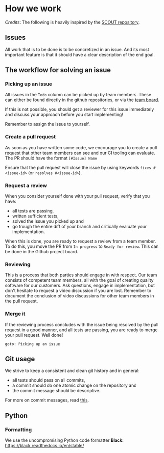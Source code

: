 # How we work

_Credits_: The following is heavily inspired by the [SCOUT repository](https://github.com/equinor/scout/).

## Issues
All work that is to be done is to be concretized in an issue. And its most
important feature is that it should have a clear description of the end goal.

## The workflow for solving an issue

### Picking up an issue
All issues in the `Todo` column can be picked up by team members. These can either
be found directly in the github repositories, or via the [team
board](https://github.com/equinor/gathering-metis/projects/1).

If this is not possible, you should get a reviewer for this issue immediately and
discuss your approach before you start implementing!

Remember to assign the issue to yourself.

### Create a pull request
As soon as you have written some code, we encourage you to create a pull
request that other team members can see and our CI tooling can evaluate. The PR
should have the format `[#Issue] Name`

Ensure that the pull request will close the issue by using keywords
`fixes #<issue-id>` (or `resolves #<issue-id>`). 

### Request a review
When you consider yourself done with your pull request, verify that you have:
- all tests are passing,
- written sufficient tests,
- solved the issue you picked up and
- go trough the entire diff of your branch and critically evaluate your
  implementation.

When this is done, you are ready to request a review from a team member. To do
this, you move the PR from `In progress` to `Ready for review`. This can be done in the Github project board.

### Reviewing
This is a process that both parties should engage in with respect. Our team
consists of competent team members, all with the goal of creating quality
software for our customers. Ask questions, engage in implementation, but don't
hesitate to request a video discussion if you are lost. Remember to document
the conclusion of video discussions for other team members in the pull request.

### Merge it
If the reviewing process concludes with the issue being resolved by the pull
request in a good manner, and all tests are passing, you are ready to merge
your pull request. Well done!

`goto: Picking up an issue`


## Git usage
We strive to keep a consistent and clean git history and in general:
- all tests should pass on all commits,
- a commit should do one atomic change on the repository and
- the commit message should be descriptive.

For more on commit messages, read [this](https://chris.beams.io/posts/git-commit/).

## Python

### Formatting

We use the uncompromising Python code formatter **Black**: https://black.readthedocs.io/en/stable/